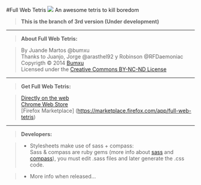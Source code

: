 #Full Web Tetris  ![](https://github.com/Bumxu/FullWebTetris/blob/master/_chrome/icon_16.png?raw=true)
An awesome tetris to kill boredom
> **This is the branch of 3rd version (Under development)**

- - - 

> **About Full Web Tetris:**

> By Juande Martos @bumxu  
Thanks to Juanjo, Jorge @arasthel92 y Robinson @RFDaemoniac  
Copyrigth &copy; 2014 [Bumxu](http://bumxu.com/)  
Licensed under the [Creative Commons BY-NC-ND License](http://creativecommons.org/licenses/by-nc-nd/3.0/)

- - -

> **Get Full Web Tetris:**  

> [Directly on the web](http://fwt.bumxu.com/)  
[Chrome Web Store](https://chrome.google.com/webstore/detail/ieicmdpibfnjbmjolkmohnelljmjomoj)  
[Firefox Marketplace] (https://marketplace.firefox.com/app/full-web-tetris)  

- - -

> **Developers:**  

> * Stylesheets make use of sass + compass:  
Sass & compass are ruby gems (more info about [sass](http://sass-lang.com) and [compass](http://compass-style.org/)), you must edit .sass files and later generate the .css code.

> * More info when released...
